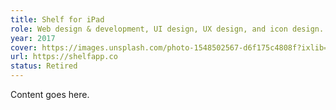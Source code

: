 ```yaml
---
title: Shelf for iPad
role: Web design & development, UI design, UX design, and icon design.
year: 2017
cover: https://images.unsplash.com/photo-1548502567-d6f175c4808f?ixlib=rb-1.2.1&ixid=eyJhcHBfaWQiOjEyMDd9&auto=format&fit=crop&w=1950&q=80
url: https://shelfapp.co
status: Retired
---
```

Content goes here.